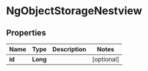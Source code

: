 # NgObjectStorageNestview

## Properties
Name | Type | Description | Notes
------------ | ------------- | ------------- | -------------
**id** | **Long** |  |  [optional]
